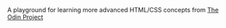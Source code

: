 A playground for learning more advanced HTML/CSS concepts from [The Odin Project](https://www.theodinproject.com/)
